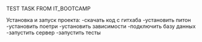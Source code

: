 TEST TASK FROM IT_BOOTCAMP

Установка и запуск проекта:
-скачать код с гитхаба
-установить питон
-установить поетри
-установить зависимости
-подключить базу данных
-запустить сервер
-запустить тесты